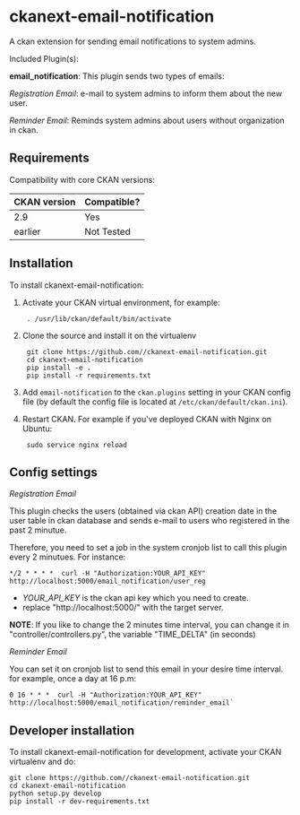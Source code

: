 # ckanext-email-notification

A ckan extension for sending email notifications to system admins.

Included Plugin(s):

**email_notification**:
This plugin sends two types of emails:

_Registration Email_:  e-mail to system admins to inform them about the new user. 

_Reminder Email_: Reminds system admins about users without organization in ckan. 



## Requirements

Compatibility with core CKAN versions:

| CKAN version    | Compatible?   |
| --------------- | ------------- |
|  2.9 | Yes    |
| earlier | Not Tested |           |


## Installation

To install ckanext-email-notification:

1. Activate your CKAN virtual environment, for example:

        . /usr/lib/ckan/default/bin/activate

2. Clone the source and install it on the virtualenv

        git clone https://github.com//ckanext-email-notification.git
        cd ckanext-email-notification
        pip install -e .
        pip install -r requirements.txt

3. Add `email-notification` to the `ckan.plugins` setting in your CKAN
    config file (by default the config file is located at
        `/etc/ckan/default/ckan.ini`).

4. Restart CKAN. For example if you've deployed CKAN with Nginx on Ubuntu:

        sudo service nginx reload


## Config settings

_Registration Email_

This plugin checks the users (obtained via ckan API) creation date in the user table in ckan database and sends e-mail to users who registered in the past 2 minutue. 

Therefore, you need to set a job in the system cronjob list to call this plugin every 2 minutues. For instance:

    */2 * * * *  curl -H "Authorization:YOUR_API_KEY" http://localhost:5000/email_notification/user_reg

- *YOUR_API_KEY* is the ckan api key which you need to create.
- replace "http://localhost:5000/" with the target server. 

**NOTE**: If you like to change the 2 minutes time interval, you can change it in "controller/controllers.py", the variable "TIME_DELTA" (in seconds)

_Reminder Email_

You can set it on cronjob list to send this email in your desire time interval. for example, once a day at 16 p.m:

    0 16 * * *  curl -H "Authorization:YOUR_API_KEY" http://localhost:5000/email_notification/reminder_email`



## Developer installation

To install ckanext-email-notification for development, activate your CKAN virtualenv and
do:

    git clone https://github.com//ckanext-email-notification.git
    cd ckanext-email-notification
    python setup.py develop
    pip install -r dev-requirements.txt





